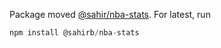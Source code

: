 Package moved [@sahir/nba-stats](https://www.npmjs.com/package/@sahirb/nba-stats). For latest, run

```javascript
npm install @sahirb/nba-stats
```
